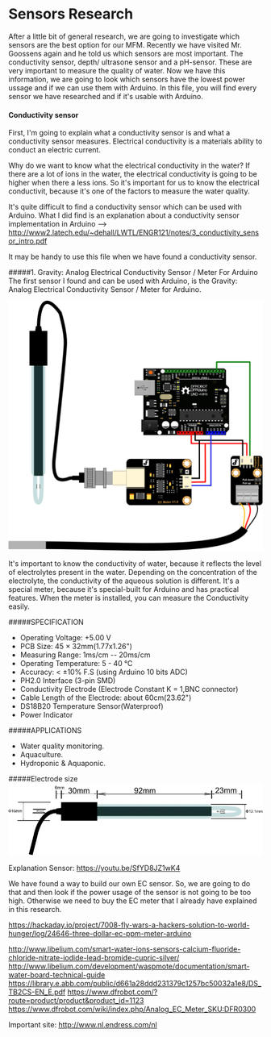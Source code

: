 Sensors Research 
================
After a little bit of general research, we are going to investigate which sensors are the best option for our MFM.
Recently we have visited Mr. Goossens again and he told us which sensors are most important. 
The conductivity sensor, depth/ ultrasone sensor and a pH-sensor. These are very important to measure the quality of water.
Now we have this information, we are going to look which sensors have the lowest power ussage and if we can use them with Arduino.
In this file, you will find every sensor we have researched and if it's usable with Arduino. 

#### Conductivity sensor
First, I'm going to explain what a conductivity sensor is and what a conductivity sensor measures. 
Electrical conductivity is a materials ability to conduct an electric current.

Why do we want to know what the electrical conductivity in the water? If there are a lot of ions in the water, the electrical conductivity is going to be higher when there a less ions. So it's important for us to know the electrical conductivit, because it's one of the factors to measure the water quality. 

It's quite difficult to find a conductivity sensor which can be used with Arduino. What I did find is an explanation about a conductivity sensor implementation in Arduino --> http://www2.latech.edu/~dehall/LWTL/ENGR121/notes/3_conductivity_sensor_intro.pdf 

It may be handy to use this file when we have found a conductivity sensor.

#####1. Gravity: Analog Electrical Conductivity Sensor / Meter For Arduino
The first sensor I found and can be used with Arduino, is the Gravity: Analog Electrical Conductivity Sensor / Meter for Arduino.

![alt text](https://github.com/TimVosch/Aqua/blob/master/Theory/Media/EC%20Meter%20Sys.png)

It's important to know the conductivity of water, because it reflects the level of electrolytes present in the water. 
Depending on the concentration of the electrolyte, the conductivity of the aqueous solution is different. It's a special meter, because it's special-built for Arduino and has practical features. When the meter is installed, you can measure the Conductivity easily. 
 
#####SPECIFICATION
- Operating Voltage: +5.00 V
- PCB Size: 45 × 32mm(1.77x1.26")
- Measuring Range: 1ms/cm -- 20ms/cm
- Operating Temperature: 5 - 40 ℃
- Accuracy: < ±10% F.S (using Arduino 10 bits ADC)
- PH2.0 Interface (3-pin SMD)
- Conductivity Electrode (Electrode Constant K = 1,BNC connector)
- Cable Length of the Electrode: about 60cm(23.62")
- DS18B20 Temperature Sensor(Waterproof)
- Power Indicator

#####APPLICATIONS
- Water quality monitoring.
- Aquaculture.
- Hydroponic & Aquaponic.

#####Electrode size 
![alt text](https://github.com/TimVosch/Aqua/blob/master/Theory/Media/800px-EC_size.png)


Explanation Sensor: https://youtu.be/SfYD8JZ1wK4

We have found a way to build our own EC sensor. So, we are going to do that and then look if the power usage of the sensor is not going to be too high. Otherwise we need to buy the EC meter that I already have explained in this research. 

https://hackaday.io/project/7008-fly-wars-a-hackers-solution-to-world-hunger/log/24646-three-dollar-ec-ppm-meter-arduino



http://www.libelium.com/smart-water-ions-sensors-calcium-fluoride-chloride-nitrate-iodide-lead-bromide-cupric-silver/ http://www.libelium.com/development/waspmote/documentation/smart-water-board-technical-guide https://library.e.abb.com/public/d661a28ddd231379c1257bc50032a1e8/DS_TB2CS-EN_E.pdf https://www.dfrobot.com/?route=product/product&product_id=1123 https://www.dfrobot.com/wiki/index.php/Analog_EC_Meter_SKU:DFR0300

Important site: http://www.nl.endress.com/nl




